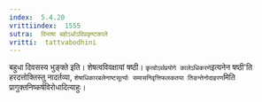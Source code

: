 ```yaml
---
index:  5.4.20
vrittiindex:  1555
sutra:  विभाषा बहोऽर्धाऽविप्रकृष्टकाले
vritti:  tattvabodhini 
---
```


बहुधा दिवसस्य भुङ्क्ते इति। शेषत्वविवक्षायां षष्ठी। `कृत्वोऽर्थप्रयोगे कालेऽधिकरणे`इत्यनेन षष्ठी'ति हरदत्तोक्तिस्तु नादर्तव्या, `शेषाधिकारबलेनाष्टसूर्त्याः समासनिवृत्तिफलकतया तिङन्तेनोदाहरण`मिति प्रागुक्तनिष्कर्षविरोधादित्याहुः।

